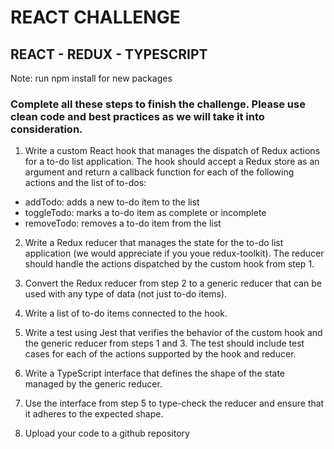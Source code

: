 # REACT CHALLENGE

## REACT - REDUX - TYPESCRIPT

Note: run npm install for new packages

### Complete all these steps to finish the challenge. Please use clean code and best practices as we will take it into consideration.

1. Write a custom React hook that manages the dispatch of Redux actions for a to-do list application. The hook should accept a Redux store as an argument and return a callback function for each of the following actions and the list of to-dos:

- addTodo: adds a new to-do item to the list
- toggleTodo: marks a to-do item as complete or incomplete
- removeTodo: removes a to-do item from the list

2. Write a Redux reducer that manages the state for the to-do list application (we would appreciate if you youe redux-toolkit). The reducer should handle the actions dispatched by the custom hook from step 1.

3. Convert the Redux reducer from step 2 to a generic reducer that can be used with any type of data (not just to-do items).

4. Write a list of to-do items connected to the hook.

5. Write a test using Jest that verifies the behavior of the custom hook and the generic reducer from steps 1 and 3. The test should include test cases for each of the actions supported by the hook and reducer.

6. Write a TypeScript interface that defines the shape of the state managed by the generic reducer.

7. Use the interface from step 5 to type-check the reducer and ensure that it adheres to the expected shape.

8. Upload your code to a github repository
